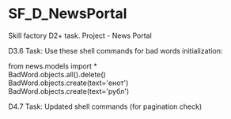 # SF_D_NewsPortal
Skill factory D2+ task. Project - News Portal

D3.6 Task:
Use these shell commands for bad words initialization:

from news.models import * <br>
BadWord.objects.all().delete() <br>
BadWord.objects.create(text='енот')<br>
BadWord.objects.create(text='рубл')<br>

D4.7 Task:
Updated shell commands (for pagination check)